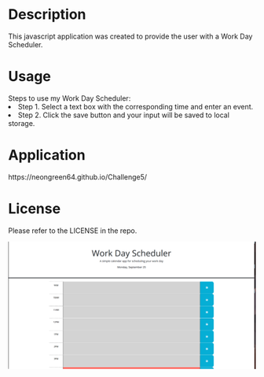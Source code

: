 <h1>Description</h1>

This javascript application was created to provide the user with a Work Day Scheduler.


<h1>Usage</h1>
Steps to use my Work Day Scheduler:
<li>Step 1. Select a text box with the corresponding time and enter an event.</li>
<li>Step 2. Click the save button and your input will be saved to local storage.</li>

<h1>Application</h1>
https://neongreen64.github.io/Challenge5/

<h1>License</h1>

Please refer to the LICENSE in the repo.

![Alt text](image.png)